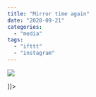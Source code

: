 ```yaml
---
title: "Mirror time again"
date: "2020-09-21"
categories: 
  - "media"
tags: 
  - "ifttt"
  - "instagram"
---
```


![](images/Mathew_Ingram_on_Instagram_“Mirror_time_again”.png)

\]\]>
